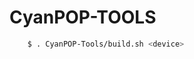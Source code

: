 CyanPOP-TOOLS 
====================================

```bash
    $ . CyanPOP-Tools/build.sh <device>
```
